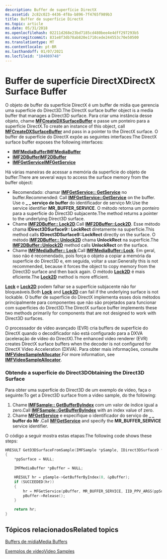 ```yaml
---
description: Buffer de superfície DirectX
ms.assetid: 2c82c023-4436-4f8a-b896-7f4765f989b3
title: Buffer de superfície DirectX
ms.topic: article
ms.date: 05/31/2018
ms.openlocfilehash: 02211d268e23bd7185cd480bee4e4dff297293b5
ms.sourcegitcommit: 831e8f3db78ab820e1710cede244553c70e50500
ms.translationtype: MT
ms.contentlocale: pt-BR
ms.lasthandoff: 01/07/2021
ms.locfileid: "104089748"
---
```

# <a name="directx-surface-buffer"></a><span data-ttu-id="05458-103">Buffer de superfície DirectX</span><span class="sxs-lookup"><span data-stu-id="05458-103">DirectX Surface Buffer</span></span>

<span data-ttu-id="05458-104">O objeto de buffer da superfície DirectX é um buffer de mídia que gerencia uma superfície do Direct3D.</span><span class="sxs-lookup"><span data-stu-id="05458-104">The DirectX surface buffer object is a media buffer that manages a Direct3D surface.</span></span> <span data-ttu-id="05458-105">Para criar uma instância desse objeto, chame [**MFCreateDXSurfaceBuffer**](/windows/desktop/api/mfapi/nf-mfapi-mfcreatedxsurfacebuffer) e passe um ponteiro para a superfície DirectX.</span><span class="sxs-lookup"><span data-stu-id="05458-105">To create an instance of this object, call [**MFCreateDXSurfaceBuffer**](/windows/desktop/api/mfapi/nf-mfapi-mfcreatedxsurfacebuffer) and pass in a pointer to the DirectX surface.</span></span> <span data-ttu-id="05458-106">O buffer de superfície do DirectX expõe as seguintes interfaces:</span><span class="sxs-lookup"><span data-stu-id="05458-106">The DirectX surface buffer exposes the following interfaces:</span></span>

-   [<span data-ttu-id="05458-107">**IMFMediaBuffer**</span><span class="sxs-lookup"><span data-stu-id="05458-107">**IMFMediaBuffer**</span></span>](/windows/desktop/api/mfobjects/nn-mfobjects-imfmediabuffer)
-   [<span data-ttu-id="05458-108">**IMF2DBuffer**</span><span class="sxs-lookup"><span data-stu-id="05458-108">**IMF2DBuffer**</span></span>](/windows/desktop/api/mfobjects/nn-mfobjects-imf2dbuffer)
-   [<span data-ttu-id="05458-109">**IMFGetService**</span><span class="sxs-lookup"><span data-stu-id="05458-109">**IMFGetService**</span></span>](/windows/desktop/api/mfidl/nn-mfidl-imfgetservice)

<span data-ttu-id="05458-110">Há várias maneiras de acessar a memória da superfície do objeto de buffer:</span><span class="sxs-lookup"><span data-stu-id="05458-110">There are several ways to access the surface memory from the buffer object:</span></span>

-   <span data-ttu-id="05458-111">Recomendado: chamar [**IMFGetService:: GetService**](/windows/desktop/api/mfidl/nf-mfidl-imfgetservice-getservice) no buffer.</span><span class="sxs-lookup"><span data-stu-id="05458-111">Recommended: Call [**IMFGetService::GetService**](/windows/desktop/api/mfidl/nf-mfidl-imfgetservice-getservice) on the buffer.</span></span> <span data-ttu-id="05458-112">Use o **\_ \_ serviço de buffer** do identificador de serviço Mr.</span><span class="sxs-lookup"><span data-stu-id="05458-112">Use the service identifier **MR\_BUFFER\_SERVICE**.</span></span> <span data-ttu-id="05458-113">O método retorna um ponteiro para a superfície do Direct3D subjacente.</span><span class="sxs-lookup"><span data-stu-id="05458-113">The method returns a pointer to the underlying Direct3D surface.</span></span>
-   <span data-ttu-id="05458-114">Chame [**IMF2DBuffer:: Lock2D**](/windows/desktop/api/mfobjects/nf-mfobjects-imf2dbuffer-lock2d).</span><span class="sxs-lookup"><span data-stu-id="05458-114">Call [**IMF2DBuffer::Lock2D**](/windows/desktop/api/mfobjects/nf-mfobjects-imf2dbuffer-lock2d).</span></span> <span data-ttu-id="05458-115">Esse método chama **IDirect3DSurface9:: LockRect** diretamente na superfície.</span><span class="sxs-lookup"><span data-stu-id="05458-115">This method calls **IDirect3DSurface9::LockRect** directly on the surface.</span></span> <span data-ttu-id="05458-116">O método [**IMF2DBuffer:: Unlock2D**](/windows/desktop/api/mfobjects/nf-mfobjects-imf2dbuffer-unlock2d) chama **UnlockRect** na superfície.</span><span class="sxs-lookup"><span data-stu-id="05458-116">The [**IMF2DBuffer::Unlock2D**](/windows/desktop/api/mfobjects/nf-mfobjects-imf2dbuffer-unlock2d) method calls **UnlockRect** on the surface.</span></span>
-   <span data-ttu-id="05458-117">Chame [**IMFMediaBuffer:: Lock**](/windows/desktop/api/mfobjects/nf-mfobjects-imfmediabuffer-lock).</span><span class="sxs-lookup"><span data-stu-id="05458-117">Call [**IMFMediaBuffer::Lock**](/windows/desktop/api/mfobjects/nf-mfobjects-imfmediabuffer-lock).</span></span> <span data-ttu-id="05458-118">Em geral, isso não é recomendado, pois força o objeto a copiar a memória da superfície do Direct3D e, em seguida, voltar a usar.</span><span class="sxs-lookup"><span data-stu-id="05458-118">Generally this is not recommended, because it forces the object to copy memory from the Direct3D surface and then back again.</span></span> <span data-ttu-id="05458-119">O método [**Lock2D**](/windows/desktop/api/mfobjects/nf-mfobjects-imf2dbuffer-lock2d) é mais eficiente.</span><span class="sxs-lookup"><span data-stu-id="05458-119">The [**Lock2D**](/windows/desktop/api/mfobjects/nf-mfobjects-imf2dbuffer-lock2d) method is more efficient.</span></span>

<span data-ttu-id="05458-120">[**Lock**](/windows/desktop/api/mfobjects/nf-mfobjects-imfmediabuffer-lock) e [**Lock2D**](/windows/desktop/api/mfobjects/nf-mfobjects-imf2dbuffer-lock2d) podem falhar se a superfície subjacente não for bloqueáveis.</span><span class="sxs-lookup"><span data-stu-id="05458-120">Both [**Lock**](/windows/desktop/api/mfobjects/nf-mfobjects-imfmediabuffer-lock) and [**Lock2D**](/windows/desktop/api/mfobjects/nf-mfobjects-imf2dbuffer-lock2d) can fail if the underlying surface is not lockable.</span></span> <span data-ttu-id="05458-121">O buffer de superfície do DirectX implementa esses dois métodos principalmente para componentes que não são projetados para funcionar com superfícies do Direct3D.</span><span class="sxs-lookup"><span data-stu-id="05458-121">The DirectX surface buffer implements these two methods primarily for components that are not designed to work with Direct3D surfaces.</span></span>

<span data-ttu-id="05458-122">O processador de vídeo avançado (EVR) cria buffers de superfície do DirectX quando o decodificador não está configurado para a DXVA (aceleração de vídeo do DirectX).</span><span class="sxs-lookup"><span data-stu-id="05458-122">The enhanced video renderer (EVR) creates DirectX surface buffers when the decoder is not configured for DirectX Video Acceleration (DXVA).</span></span> <span data-ttu-id="05458-123">Para obter mais informações, consulte [**IMFVideoSampleAllocator**](/windows/desktop/api/mfidl/nn-mfidl-imfvideosampleallocator).</span><span class="sxs-lookup"><span data-stu-id="05458-123">For more information, see [**IMFVideoSampleAllocator**](/windows/desktop/api/mfidl/nn-mfidl-imfvideosampleallocator).</span></span>

### <a name="obtaining-the-direct3d-surface"></a><span data-ttu-id="05458-124">Obtendo a superfície do Direct3D</span><span class="sxs-lookup"><span data-stu-id="05458-124">Obtaining the Direct3D Surface</span></span>

<span data-ttu-id="05458-125">Para obter uma superfície do Direct3D de um exemplo de vídeo, faça o seguinte:</span><span class="sxs-lookup"><span data-stu-id="05458-125">To get a Direct3D surface from a video sample, do the following:</span></span>

1.  <span data-ttu-id="05458-126">Chame [**IMFSample:: GetBufferByIndex**](/windows/desktop/api/mfobjects/nf-mfobjects-imfsample-getbufferbyindex) com um valor de índice igual a zero.</span><span class="sxs-lookup"><span data-stu-id="05458-126">Call [**IMFSample::GetBufferByIndex**](/windows/desktop/api/mfobjects/nf-mfobjects-imfsample-getbufferbyindex) with an index value of zero.</span></span>
2.  <span data-ttu-id="05458-127">Chame [**MFGetService**](/windows/desktop/api/mfidl/nf-mfidl-mfgetservice) e especifique o identificador do serviço de **\_ \_ buffer do Mr** .</span><span class="sxs-lookup"><span data-stu-id="05458-127">Call [**MFGetService**](/windows/desktop/api/mfidl/nf-mfidl-mfgetservice) and specify the **MR\_BUFFER\_SERVICE** service identifier.</span></span>

<span data-ttu-id="05458-128">O código a seguir mostra estas etapas:</span><span class="sxs-lookup"><span data-stu-id="05458-128">The following code shows these steps:</span></span>


```C++
HRESULT GetD3DSurfaceFromSample(IMFSample *pSample, IDirect3DSurface9 **ppSurface)
{
    *ppSurface = NULL;

    IMFMediaBuffer *pBuffer = NULL;

    HRESULT hr = pSample->GetBufferByIndex(0, &pBuffer);
    if (SUCCEEDED(hr))
    {
        hr = MFGetService(pBuffer, MR_BUFFER_SERVICE, IID_PPV_ARGS(ppSurface));
        pBuffer->Release();
    }

    return hr;
}
```



## <a name="related-topics"></a><span data-ttu-id="05458-129">Tópicos relacionados</span><span class="sxs-lookup"><span data-stu-id="05458-129">Related topics</span></span>

<dl> <dt>

[<span data-ttu-id="05458-130">Buffers de mídia</span><span class="sxs-lookup"><span data-stu-id="05458-130">Media Buffers</span></span>](media-buffers.md)
</dt> <dt>

[<span data-ttu-id="05458-131">Exemplos de vídeo</span><span class="sxs-lookup"><span data-stu-id="05458-131">Video Samples</span></span>](video-samples.md)
</dt> </dl>

 

 



